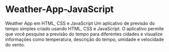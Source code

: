 # Weather-App-JavaScript
 Weather App em HTML, CSS e JavaScript Um aplicativo de previsão do tempo simples criado usando HTML, CSS e JavaScript. O aplicativo permite que você pesquise a previsão do tempo para diferentes cidades e visualize informações como temperatura, descrição do tempo, umidade e velocidade do vento.
